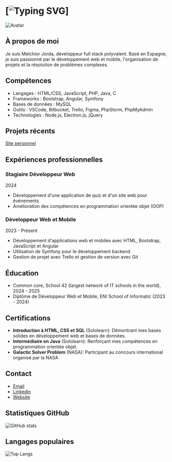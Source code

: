 # [![Typing SVG](https://readme-typing-svg.demolab.com?font=Fira+Code&weight=800&size=40&duration=2000&pause=1000&center=true&vCenter=true&width=1000&height=100&lines=M-JORDA)]

![Avatar](https://developers.giphy.com/branch/master/static/api-512d36c09662682717108a38bbb5c57d.gif)

## À propos de moi

Je suis Melchior Jorda, développeur full stack polyvalent. Basé en Espagne, je suis passionné par le développement web et mobile, l'organisation de projets et la résolution de problèmes complexes.

## Compétences

- Langages : HTML/CSS, JavaScript, PHP, Java, C
- Frameworks : Bootstrap, Angular, Symfony
- Bases de données : MySQL
- Outils : VSCode, Bitbucket, Trello, Figma, PhpStorm, PhpMyAdmin
- Technologies : Node.js, Electron.js, jQuery

## Projets récents

[Site personnel](https://github.com/M-Jorda/melchior-jorda.online)

## Expériences professionnelles

### Stagiaire Développeur Web
2024
- Développement d'une application de quiz et d'un site web pour événements
- Amélioration des compétences en programmation orientée objet (OOP)

### Développeur Web et Mobile
2023 - Présent
- Développement d'applications web et mobiles avec HTML, Bootstrap, JavaScript et Angular
- Utilisation de Symfony pour le développement backend
- Gestion de projet avec Trello et gestion de version avec Git

## Éducation

- Common core, School 42 (largest network of IT schools in the world), 2024 - 2025
- Diplôme de Développeur Web et Mobile, ENI School of Informatic (2023 - 2024)

## Certifications

- **Introduction à HTML, CSS et SQL** (Sololearn): Démontrant mes bases solides en développement web et bases de données.
- **Intermédiaire en Java** (Sololearn): Renforçant mes compétences en programmation orientée objet.
- **Galactic Solver Problem** (NASA): Participant au concours international organisé par la NASA

## Contact

- [Email](mailto:jorda.j.fr@gmail.com)
- [Linkedin](https://www.linkedin.com/in/melchior-jorda-354a31270/)
- [Website](melchior-jorda.online)

## Statistiques GitHub

![GitHub stats](https://github-readme-stats.vercel.app/api?username=M-Jorda&show_icons=true&theme=radical)

## Langages populaires

![Top Langs](https://github-readme-stats.vercel.app/api/top-langs/?username=M-Jorda&layout=compact&theme=radical)
